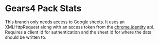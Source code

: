# Gears4 Pack Stats

This branch only needs access to Google sheets.
It uses an XMLHttpRequest along with an access token from the [chrome.identity](https://developer.chrome.com/apps/identity) api.
Requires a client Id for authentication and the sheet Id for where the data should be written to.
